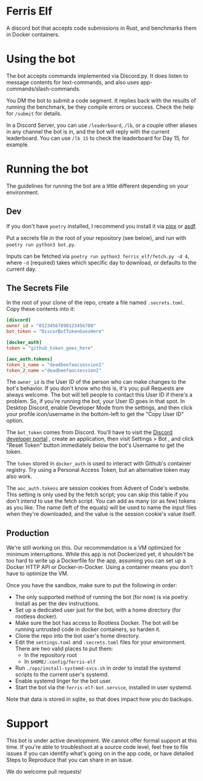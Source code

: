 
# Ferris Elf

A discord bot that accepts code submissions in Rust, and benchmarks them in Docker containers.

# Using the bot

The bot accepts commands implemented via Discord.py. It does listen to message contents for text-commands,
and also uses app-commands/slash-commands.

You DM the bot to submit a code segment. It replies back with the results of running the benchmark, be they
compile errors or success. Check the help for `/submit` for details.

In a Discord Server, you can use `/leaderboard`, `/lb`, or a couple other aliases in any channel the bot is in, and the bot will reply with the current leaderboard. You can use `/lb 15` to check the leaderboard for Day 15, for example.

# Running the bot

The guidelines for running the bot are a little different depending on your environment.

## Dev
If you don't have `poetry` installed, I recommend you install it via 
[pipx](https://python-poetry.org/docs/#installing-with-pipx) or [asdf](https://asdf-vm.com/).

Put a secrets file in the root of your repository (see below), and run with `poetry run python3 bot.py`.

Inputs can be fetched via `poetry run python3 ferris_elf/fetch.py -d 4`, where `-d` (required) takes which specific day to download, or defaults to the current day.

## The Secrets File
In the root of your clone of the repo, create a file named `.secrets.toml`. Copy these contents into it:

```toml
[discord]
owner_id = "01234567890123456789"
bot_token = "DiscorBotTokenGoesHere"

[docker_auth]
token = "github_token_goes_here"

[aoc_auth.tokens]
token_1_name = "deadbeefaocsession1"
token_2_name ="deadbeefaocsession2"
```

The `owner_id` is the User ID of the person who can make changes to the bot's behavior. If you don't know
who this is, it's you; pull Requests are always welcome. The bot will tell people to contact this User ID if 
there's a problem. So, if you're running the bot, your User ID goes in that spot. In Desktop Discord, enable 
Developer Mode from the settings, and then click your profile icon/username in the bottom-left to get the 
"Copy User ID" option.

The `bot_token` comes from Discord. You'll have to visit the 
[Discord developer portal](https://discord.com/developers/applications) , create an application, then visit 
Settings > Bot , and click "Reset Token" button immediately below the bot's Username to get the token.

The `token` stored in `docker_auth` is used to interact with Github's container registry. Try using a 
Personal Access Token, but an alternative token may also work.

The `aoc_auth.tokens` are session cookies from Advent of Code's website. This setting is only used by the 
fetch script; you can skip this table if you don't intend to use the fetch script. You can add as many (or as 
few) tokens as you like. The name (left of the equals) will be used to name the input files when they're 
downloaded, and the value is the session cookie's value itself.

## Production
We're still working on this. Our recommendation is a VM optimized for minimum interruptions. While this app 
is not Dockerized yet, it shouldn't be too hard to write up a Dockerfile for the app, assuming you can set up 
a Docker HTTP API or Docker-in-Docker. Using a container means you don't have to optimize the VM.

Once you have the sandbox, make sure to put the following in order:

  - The only supported method of running the bot (for now) is via poetry. Install as per the dev instructions.
  - Set up a dedicated user just for the bot, with a home directory (for rootless docker).
  - Make sure the bot has access to Rootless Docker. The bot will be running untrusted code in docker containers, so
    harden it.
  - Clone the repo into the bot user's home directory.
  - Edit the `settings.toml` and `.secrets.toml` files for your environment. There are two valid places to 
    put them:
    - In the repository root
    - In `$HOME/.config/ferris-elf`
  - Run `./ops/install-systemd-svcs.sh` in order to install the systemd scripts to the current user's 
    systemd.
  - Enable systemd linger for the bot user.
  - Start the bot via the `ferris-elf-bot.service`, installed in user systemd.

Note that data is stored in sqlite, so that does impact how you do backups.

# Support

This bot is under active development. We cannot offer formal support at this time. If you're able to 
troubleshoot at a source code level, feel free to file issues if you can identify what's going on in the app 
code, or have detailed Steps to Reproduce that you can share in an issue.

We do welcome pull requests!